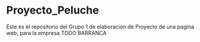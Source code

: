 # Proyecto_Peluche
Este es el repositorio del Grupo 1 de elaboración de Proyecto de una pagina web, para la empresa TODO BARRANCA
